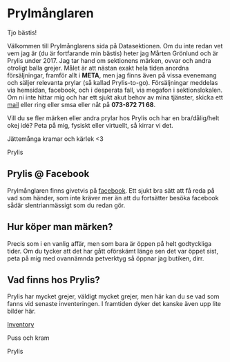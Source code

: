 # Prylmånglaren

Tjo bästis!

Välkommen till Prylmånglarens sida på Datasektionen. Om du inte redan vet vem jag är (du är fortfarande min bästis) heter jag Mårten Grönlund och är Prylis under 2017. Jag tar hand om sektionens märken, ovvar och andra otroligt balla grejer. Målet är att nästan exakt hela tiden anordna försäljningar, framför allt i __META__, men jag finns även på vissa evenemang och säljer relevanta prylar (så kallad Prylis-to-go). Försäljningar meddelas via hemsidan, facebook, och i desperata fall, via megafon i sektionslokalen. Om ni inte hittar mig och har ett sjukt akut behov av mina tjänster, skicka ett [mail](mailto:prylis@d.kth.se) eller ring eller smsa eller nåt på __073-872 71 68__.

Vill du se fler märken eller andra prylar hos Prylis och har en bra/dålig/helt okej idé? Peta på mig, fysiskt eller virtuellt, så kirrar vi det.

Jättemånga kramar och kärlek <3

Prylis

## Prylis @ Facebook

Prylmånglaren finns givetvis på [facebook](https://www.facebook.com/prylisdata). Ett sjukt bra sätt att få reda på vad som händer, som inte kräver mer än att du fortsätter besöka facebook sådär slentrianmässigt som du redan gör.

## Hur köper man märken?

Precis som i en vanlig affär, men som bara är öppen på helt godtyckliga tider. Om du tycker att det har gått oförskämt länge sen det var öppet sist, peta på mig med ovannämnda petverktyg så öppnar jag butiken, dirr.

## Vad finns hos Prylis?

Prylis har mycket grejer, väldigt mycket grejer, men här kan du se vad som fanns vid senaste inventeringen. I framtiden dyker det kanske även upp lite bilder här.

[Inventory](https://docs.google.com/spreadsheet/pub?key=0AnjfL675gTJ1dDhWZ0ZadGtmWXJzRUFmbUJwa01XdGc&output=html&widget=true)

<!---
## TJO ETTAN!
## Vad är det här för fasoner, märken?
## Ja, ni ska ju göra erat årskursmärke!!!

Årskursmärket är ett märke som är unikt för er årskurs, det är bara ert och ni bestämmer hur det ska se ut! Det gör ni genom att spotta ut så många olika förslag att ni kräks, och sen kommer ni att få rösta på vilket förslag ni tycker är minst dåligt.

## Tidigare märken

[Håååååååår](https://www.dropbox.com/sh/lj0v7gnd0ka6lm2/AAD476H0BQdIpU3OAo58pOIka?dl=0) är några märken från tidigare årskurser, bara så att ni vet hur otroligt lågt ribban ligger.

## Hur gör man dåååråååhhhh?!?
## Men använd mallen bara

För att allting ska gå smidigt som smör finns det en ball mall (en ballmall?) att utgå ifrån. Den finns [här](https://www.dropbox.com/s/d50wfb3r95nglh4/%C3%85rskursm%C3%A4rke%20mall.svg?dl=0). Mallen öppnas bäst i Inkscape, använder ni något annat kan ni behöva böja om texten eller göra andra jobbigheter. Snälla använd Inkscape så slipper jag pilla.

## Hur skickar man in dååå?

När du har gjort ett jävligt vasst (eller riktigt ovasst) märke ska du bara transportera det genom cyberrymden till mig! Det gör du genom att bifoga filen i ett sånt där ebrev (Snälla skicka inte vanliga brev) till [prylis@d.kth.se](mailto:prylis@d.kth.se). Sätt ämnesraden “Det Quartuaste årskursmärket evah”, så hamnar alla mail på samma ställe. Annars blir allting bara dåligt.

Om du har gjort märket i vektorformat (bra!!!), skicka in den filen. Annars funkar en snuskigt högupplöst jpg eller png.

Skicka in ditt förslag senast 8 dec.

## Texten

Juste, du vet den där roliga texten som står på alla årskursmärken? Den ska __inte__ vara med i designen. Den kommer också bli framröstad samtidigt som märket. Du får gärna komma på nånting klyftigt som hör ihop med ditt märke, men det finns ingen garanti för att den texten vinner.

## Tag Monkeys

Har du en helt sjuk idé som bara måste bli verklighet, men du är inte riktigt grafikninjan som behövs? Snacka med [Tag Monkeys](https://www.facebook.com/pages/Tag-Monkeys/120626214692945) så hjälper dom dig fixa ett märke din mormor skulle vilja sy fast på koftan. Garanterat.

Den __15 november__ kommer Tag Monkeys att ha en märkesworkshop där man kan lära sig om hur man gör märken med vektorgrafik. Jag kommer också vara där och svara på alla era frågor om hur man gör märken.

## Men när ska vi rösta dååååh?

Ni får välja ert årskursmärke på en Onsdagspub den 7 december. Först kommer ni att välja ett märke, sen får ni lägga fram förslag på en text och välja en sådan. På så sätt så kommer ni att få det bästa årskursmärket evah!

## Just do it!
-->

Puss och kram

Prylis
